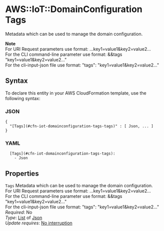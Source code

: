 # AWS::IoT::DomainConfiguration Tags<a name="aws-properties-iot-domainconfiguration-tags"></a>

Metadata which can be used to manage the domain configuration\.

**Note**  
For URI Request parameters use format: \.\.\.key1=value1&key2=value2\.\.\.  
For the CLI command\-line parameter use format: &&tags "key1=value1&key2=value2\.\.\."  
For the cli\-input\-json file use format: "tags": "key1=value1&key2=value2\.\.\."

## Syntax<a name="aws-properties-iot-domainconfiguration-tags-syntax"></a>

To declare this entity in your AWS CloudFormation template, use the following syntax:

### JSON<a name="aws-properties-iot-domainconfiguration-tags-syntax.json"></a>

```
{
  "[Tags](#cfn-iot-domainconfiguration-tags-tags)" : [ Json, ... ]
}
```

### YAML<a name="aws-properties-iot-domainconfiguration-tags-syntax.yaml"></a>

```
  [Tags](#cfn-iot-domainconfiguration-tags-tags): 
    - Json
```

## Properties<a name="aws-properties-iot-domainconfiguration-tags-properties"></a>

`Tags`  <a name="cfn-iot-domainconfiguration-tags-tags"></a>
Metadata which can be used to manage the domain configuration\.  
For URI Request parameters use format: \.\.\.key1=value1&key2=value2\.\.\.  
For the CLI command\-line parameter use format: &&tags "key1=value1&key2=value2\.\.\."  
For the cli\-input\-json file use format: "tags": "key1=value1&key2=value2\.\.\."
*Required*: No  
*Type*: [List](#aws-properties-iot-domainconfiguration-tags) of [Json](#aws-properties-iot-domainconfiguration-tags)  
*Update requires*: [No interruption](https://docs.aws.amazon.com/AWSCloudFormation/latest/UserGuide/using-cfn-updating-stacks-update-behaviors.html#update-no-interrupt)